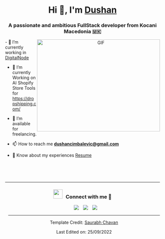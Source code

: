<h1 align="center">Hi 👋, I'm <a href="https://linktr.ee/dushanc" target="blank">
Dushan</a></h1>
<h3 align="center">A passionate and ambitious FullStack developer from Kocani Macedonia 🇲🇰</h3>

<a target="_blank" align="center">
  <img align="right" top="500" height="300" width="400" alt="GIF" src="https://media.giphy.com/media/SWoSkN6DxTszqIKEqv/giphy.gif">
</a>
<div>
- 🔭 I’m currently working in <a href="https://digitalnode.com/" target="blank">DigitalNode</a> 

- 🌱 I’m currently Working on AI Shopify Store Tools for https://dropshipping.com/

- 🤝 I’m available for freelancing.

- 📫 How to reach me **dushancimbalevic@gmail.com**

- 📄 Know about my experiences <a href="https://linktr.ee/dushanc" target="blank">Resume</a>
</div>
<br/>
<br/>
<br/>
<hr/>
<h3 align="center" > <img src="https://media.giphy.com/media/iY8CRBdQXODJSCERIr/giphy.gif" width="30" height="30" style="margin-right: 10px;">Connect with me 🤝 </h3>

<p align="center">

 <div align="center"  class="icons-social" style="margin-left: 10px;">
       <a style="margin-left: 10px;"  target="_blank" href="https://www.linkedin.com/in/dushan-cimbaljevic/">
			<img src="https://img.icons8.com/doodle/40/000000/linkedin--v2.png"></a>
        <a style="margin-left: 10px;" target="_blank" href="https://github.com/theroadfreak">
		<img src="https://img.icons8.com/doodle/40/000000/github--v1.png"></a>
        <a style="margin-left: 10px;" target="_blank" href="https://www.instagram.com/dushan.c_/">
			<img src="https://img.icons8.com/doodle/40/000000/instagram-new--v2.png"></a>
		
      

</p>

---

Template Credit: [Saurabh Chavan](https://github.com/100rabhcsmc)

Last Edited on: 25/09/2022
